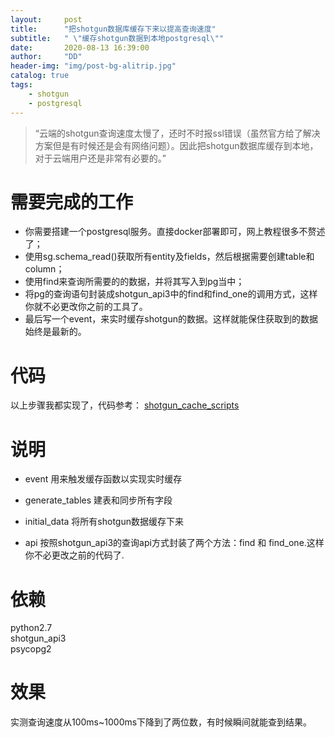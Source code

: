 ```yaml
---
layout:     post
title:      "把shotgun数据库缓存下来以提高查询速度"
subtitle:   " \"缓存shotgun数据到本地postgresql\""
date:       2020-08-13 16:39:00
author:     "DD"
header-img: "img/post-bg-alitrip.jpg"
catalog: true
tags:
    - shotgun
    - postgresql
---
```

> “云端的shotgun查询速度太慢了，还时不时报ssl错误（虽然官方给了解决方案但是有时候还是会有网络问题）。因此把shotgun数据库缓存到本地，对于云端用户还是非常有必要的。”

# 需要完成的工作
*  你需要搭建一个postgresql服务。直接docker部署即可，网上教程很多不赘述了；
*  使用sg.schema_read()获取所有entity及fields，然后根据需要创建table和column；
*  使用find来查询所需要的的数据，并将其写入到pg当中；
*  将pg的查询语句封装成shotgun_api3中的find和find_one的调用方式，这样你就不必更改你之前的工具了。
*  最后写一个event，来实时缓存shotgun的数据。这样就能保住获取到的数据始终是最新的。<br>
# 代码
以上步骤我都实现了，代码参考：
[shotgun_cache_scripts](https://github.com/DangoWang/shotgun_cache_scripts "shotgun_cache_scripts")
# 说明
* event
用来触发缓存函数以实现实时缓存

* generate_tables
建表和同步所有字段

* initial_data
将所有shotgun数据缓存下来

* api
按照shotgun_api3的查询api方式封装了两个方法：find 和 find_one.这样你不必更改之前的代码了.

# 依赖
python2.7<br>
shotgun_api3<br>
psycopg2

# 效果
实测查询速度从100ms~1000ms下降到了两位数，有时候瞬间就能查到结果。
